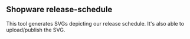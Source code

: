 ## Shopware release-schedule

This tool generates SVGs depicting our release schedule. It's also able to upload/publish the SVG.